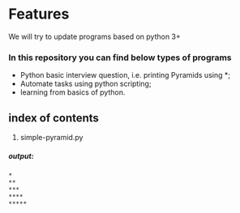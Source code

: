 # Features

We will try to update programs based on python 3+


### In this repository you can find below types of programs

- Python basic interview question, i.e. printing Pyramids using *;
- Automate tasks using python scripting;
- learning from basics of python.

## index of contents
1. simple-pyramid.py
##### output:

```
*
**
***
****
*****
```
